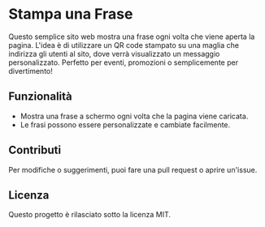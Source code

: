 # Stampa una Frase

Questo semplice sito web mostra una frase ogni volta che viene aperta la pagina. L'idea è di utilizzare un QR code stampato su una maglia che indirizza gli utenti al sito, dove verrà visualizzato un messaggio personalizzato. Perfetto per eventi, promozioni o semplicemente per divertimento!

## Funzionalità

- Mostra una frase a schermo ogni volta che la pagina viene caricata.
- Le frasi possono essere personalizzate e cambiate facilmente.

## Contributi

Per modifiche o suggerimenti, puoi fare una pull request o aprire un'issue.

## Licenza

Questo progetto è rilasciato sotto la licenza MIT.
